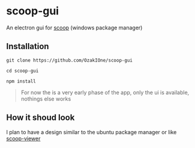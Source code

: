 # scoop-gui

An electron gui for [scoop](https://scoop.sh) (windows package manager)

## Installation

```
git clone https://github.com/OzakIOne/scoop-gui

cd scoop-gui

npm install
```

> For now the is a very early phase of the app, only the ui is available, nothings else works

## How it shoud look

I plan to have a design similar to the ubuntu package manager or like [scoop-viewer](https://github.com/prezesp/scoop-viewer)
